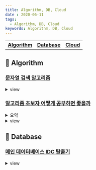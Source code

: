 ```yaml
---
title: Algorithm, DB, Cloud
date : 2020-06-11
tags:
  - Algorithm, DB, Cloud
keywords: Algorithm, DB, Cloud
---
```


|   |   |   |
|:---:|:---:|:---:|  
|**[Algorithm](./#algorithm)**|**[Database](./#database)**|**[Cloud](./#cloud)**|


## 📄 Algorithm

### [문자열 검색 알고리즘](https://bowbowbow.tistory.com/6?fbclid=IwAR3WKTcKxPMUxOVrq3sy4KjwIzCe1aceKzchQeYUNiQjFtlS5ykZG5Czq7c)
<details><summary> view </summary>
<iframe src="https://bowbowbow.tistory.com/6?fbclid=IwAR3WKTcKxPMUxOVrq3sy4KjwIzCe1aceKzchQeYUNiQjFtlS5ykZG5Czq7c"></iframe>
</details>


### [알고리즘 초보자 어떻게 공부하면 좋을까](https://spellofstar.github.io/post/how_to_study_algorithms/)
<details><summary> 요약 </summary>
- 공통적으로 필요한 사항 (구현 능력의 필요성)
- 백준에서 문제 고르는 팁
- 백준 풀어볼 문제 결정하기
- 알고리즘에 시간을 쓸 여유가 있는 경우 공부 방법
- 알고리즘에 시간을 쓸 여유가 그리 없는 경우 공부 방법으로
</details>
<details><summary> view </summary>
<iframe src="https://spellofstar.github.io/post/how_to_study_algorithms/"></iframe>
</details>


## 📄 Database

### [메인 데이터베이스 IDC 탈출기](https://woowabros.github.io/experience/2019/12/19/ruby_database.html?fbclid=IwAR0vYzSFIoj36FbUl7q1tuXori0ecU8SHT0ROhoacSSwjjTl5pwbTvxeiAU)
<details><summary> view </summary>
<iframe src="https://woowabros.github.io/experience/2019/12/19/ruby_database.html?fbclid=IwAR0vYzSFIoj36FbUl7q1tuXori0ecU8SHT0ROhoacSSwjjTl5pwbTvxeiAU"></iframe>
</details>